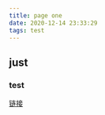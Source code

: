 ```yaml
---
title: page one
date: 2020-12-14 23:33:29
tags: test
---
```


## just
### test

[链接](http://www.baidu.com)
